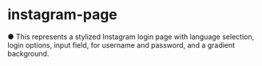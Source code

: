 # instagram-page
● This represents a stylized Instagram login page with language selection, login options, input field, for username and password, and a gradient background.
